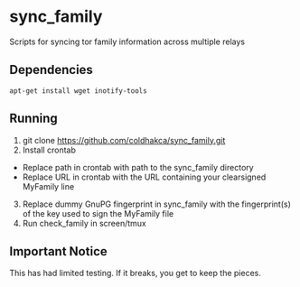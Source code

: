 sync_family
===========
Scripts for syncing tor family information across multiple relays

Dependencies
------------
```
apt-get install wget inotify-tools 
```

Running
-------
1. git clone https://github.com/coldhakca/sync_family.git 
2. Install crontab
*  Replace path in crontab with path to the sync_family directory
*  Replace URL in crontab with the URL containing your clearsigned MyFamily line
3. Replace dummy GnuPG fingerprint in sync_family with the fingerprint(s) of the key used to sign the MyFamily file
4. Run check_family in screen/tmux

Important Notice
-----------------
This has had limited testing. If it breaks, you get to keep the pieces.

